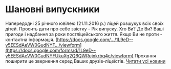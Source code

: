 
# Шановні випускники
Напередодні 25 річного ювілею (21.11.2016 р.) ліцей розшукує всіх своїх дітей.
Просить дати про себе звістку - Рік випуску. Хто Ви? Де Ви? Ваші пригоди і надбання за роки постліцейського життя.
Якщо Ви не проти - контактна інформація.
[https://docs.google.com/…/1L9eD--y5EESdAeVW0GudNYF…/viewform](https://docs.google.com/forms/d/1L9eD--y5EESdAeVW0GudNYFUkuXg2Q6QWRujnkrbq4c/viewform)
Прохання поширити це звернення серед Ваших друзів-ліцеїстів.
[Читати усі новини](/news)
       